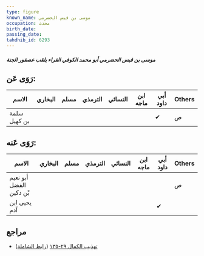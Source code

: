 ```yaml
---
type: figure
known_name: موسى بن قيس الحضرمي
occupation: محدث
birth_date:
passing_date:
tahdhib_id: 6293
---
```

##### موسى بن قيس الحضرمي أبو محمد الكوفي الفراء يلقب عصفور الجنة

## رَوَى عَن:
| الاسم        | البخاري | مسلم | الترمذي | النسائي | ابن ماجه | أبي داود | Others |
| ------------ | ------- | ---- | ------- | ------- | -------- | -------- | ------ |
| سلمة بن كهيل |         |      |         |         |          | ✔        | ص      |
## رَوَى عَنه:
| الاسم                   | البخاري | مسلم | الترمذي | النسائي | ابن ماجه | أبي داود | Others |
| ----------------------- | ------- | ---- | ------- | ------- | -------- | -------- | ------ |
| أبو نعيم الفضل بْن دكين |         |      |         |         |          |          | ص      |
| يحيى ابن آدم            |         |      |         |         |          | ✔        |        |
## مراجع
- [تهذيب الكمال ٢٩-١٣٥](obsidian://open?vault=Tahdhib-al-Kamal&file=Figures/٦٢٩٣-موسى%20بن%20قيس%20الحضرمي%20أبو%20محمد%20الكوفي%20الفراء%20يلقب%20عصفور%20الجنة) ([رابط الشاملة](https://shamela.ws/book/3722/15706))